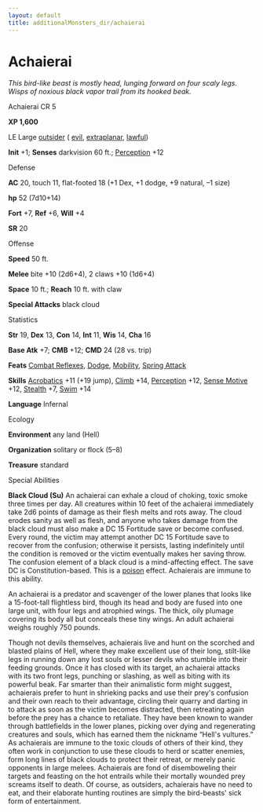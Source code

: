 ```yaml
---
layout: default
title: additionalMonsters_dir/achaierai
---
```

# Achaierai 

_This bird-like beast is mostly head, lunging forward on four scaly legs. Wisps of noxious black vapor trail from its hooked beak._

Achaierai CR 5

**XP 1,600**

LE Large [outsider](monsters_dir/creatureTypes#_outsider) ( [evil](monsters_dir/creatureTypes#_evil-subtype), [extraplanar](monsters_dir/creatureTypes#_extraplanar-subtype), [lawful](monsters_dir/creatureTypes#_lawful-subtype))

**Init** +1; **Senses** darkvision 60 ft.; [Perception](additionalMonsters_dir/../skills_dir/perception#_perception) +12

Defense

**AC** 20, touch 11, flat-footed 18 (+1 Dex, +1 dodge, +9 natural, –1 size)

**hp** 52 (7d10+14)

**Fort** +7, **Ref** +6, **Will** +4

**SR** 20

Offense

**Speed** 50 ft.

**Melee** bite +10 (2d6+4), 2 claws +10 (1d6+4)

**Space** 10 ft.; **Reach** 10 ft. with claw

**Special Attacks** black cloud

Statistics

**Str** 19, **Dex** 13, **Con** 14, **Int** 11, **Wis** 14, **Cha** 16

**Base Atk** +7; **CMB** +12; **CMD** 24 (28 vs. trip)

**Feats** [Combat Reflexes](additionalMonsters_dir/../feats#_combat-reflexes), [Dodge](additionalMonsters_dir/../feats#_dodge), [Mobility](additionalMonsters_dir/../feats#_mobility), [Spring Attack](additionalMonsters_dir/../feats#_spring-attack)

**Skills** [Acrobatics](additionalMonsters_dir/../skills_dir/acrobatics#_acrobatics) +11 (+19 jump), [Climb](additionalMonsters_dir/../skills_dir/climb#_climb) +14, [Perception](additionalMonsters_dir/../skills_dir/perception#_perception) +12, [Sense Motive](additionalMonsters_dir/../skills_dir/senseMotive#_sense-motive) +12, [Stealth](additionalMonsters_dir/../skills_dir/stealth#_stealth) +7, [Swim](additionalMonsters_dir/../skills_dir/swim#_swim) +14

**Language** Infernal

Ecology

**Environment** any land (Hell)

**Organization** solitary or flock (5–8)

**Treasure** standard

Special Abilities

**Black Cloud (Su)** An achaierai can exhale a cloud of choking, toxic smoke three times per day. All creatures within 10 feet of the achaierai immediately take 2d6 points of damage as their flesh melts and rots away. The cloud erodes sanity as well as flesh, and anyone who takes damage from the black cloud must also make a DC 15 Fortitude save or become confused. Every round, the victim may attempt another DC 15 Fortitude save to recover from the confusion; otherwise it persists, lasting indefinitely until the condition is removed or the victim eventually makes her saving throw. The confusion element of a black cloud is a mind-affecting effect. The save DC is Constitution-based. This is a [poison](monsters_dir/universalMonsterRules#_poison-(ex-or-su)) effect. Achaierais are immune to this ability.

An achaierai is a predator and scavenger of the lower planes that looks like a 15-foot-tall flightless bird, though its head and body are fused into one large unit, with four legs and atrophied wings. The thick, oily plumage covering its body all but conceals these tiny wings. An adult achaierai weighs roughly 750 pounds.

Though not devils themselves, achaierais live and hunt on the scorched and blasted plains of Hell, where they make excellent use of their long, stilt-like legs in running down any lost souls or lesser devils who stumble into their feeding grounds. Once it has closed with its target, an achaierai attacks with its two front legs, punching or slashing, as well as biting with its powerful beak. Far smarter than their animalistic form might suggest, achaierais prefer to hunt in shrieking packs and use their prey's confusion and their own reach to their advantage, circling their quarry and darting in to attack as soon as the victim becomes distracted, then retreating again before the prey has a chance to retaliate. They have been known to wander through battlefields in the lower planes, picking over dying and regenerating creatures and souls, which has earned them the nickname “Hell's vultures.” As achaierais are immune to the toxic clouds of others of their kind, they often work in conjunction to use these clouds to herd or scatter enemies, form long lines of black clouds to protect their retreat, or merely panic opponents in large melees. Achaierais are fond of disemboweling their targets and feasting on the hot entrails while their mortally wounded prey screams itself to death. Of course, as outsiders, achaierais have no need to eat, and their elaborate hunting routines are simply the bird-beasts' sick form of entertainment.

